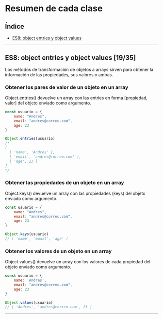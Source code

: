 # Resumen de cada clase

## Índice
* [ES8: object entries y object values](#id1)

------------

## ES8: object entries y object values [19/35]<a name="id1"></a>

Los métodos de transformación de objetos a arrays sirven para obtener la información de las propiedades, sus valores o ambas.

### Obtener los pares de valor de un objeto en un array
Object.entries() devuelve un array con las entries en forma [propiedad, valor] del objeto enviado como argumento.
````javascript
const usuario = {
    name: "Andres",
    email: "andres@correo.com",
    age: 23
}

Object.entries(usuario) 
/* 
[
  [ 'name', 'Andres' ],
  [ 'email', 'andres@correo.com' ],
  [ 'age', 23 ]
]  
*/
````
### Obtener las propiedades de un objeto en un array
Object.keys() devuelve un array con las propiedades (keys) del objeto enviado como argumento.
````javascript
const usuario = {
    name: "Andres",
    email: "andres@correo.com",
    age: 23
}

Object.keys(usuario) 
// [ 'name', 'email', 'age' ]
````
### Obtener los valores de un objeto en un array
Object.values() devuelve un array con los valores de cada propiedad del objeto enviado como argumento.
````javascript
const usuario = {
    name: 'Andres',
    email: "andres@correo.com",
    age: 23
}

Object.values(usuario) 
// [ 'Andres', 'andres@correo.com', 23 ]
````

------------
